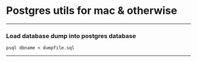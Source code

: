 # Postgres utils for mac & otherwise


______
### Load database dump into postgres database
```
psql dbname < dumpfile.sql
```
____
